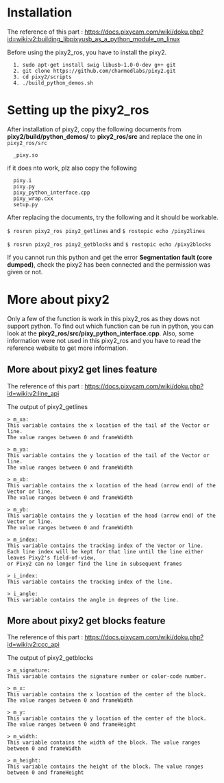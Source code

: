 # Installation
The reference of this part : https://docs.pixycam.com/wiki/doku.php?id=wiki:v2:building_libpixyusb_as_a_python_module_on_linux

Before using the pixy2_ros, you have to install the pixy2.
```
  1. sudo apt-get install swig libusb-1.0-0-dev g++ git
  2. git clone https://github.com/charmedlabs/pixy2.git 
  3. cd pixy2/scripts
  4. ./build_python_demos.sh
```

# Setting up the pixy2_ros
After installation of pixy2, copy the following documents from **pixy2/build/python_demos/** to **pixy2_ros/src** and replace the one in `pixy2_ros/src`
```
  _pixy.so
```
if it does nto work, plz also copy the following
```
  pixy.i
  pixy.py
  pixy_python_interface.cpp
  pixy_wrap.cxx
  setup.py
```
After replacing the documents, try the following and it should be workable.

`$ rosrun pixy2_ros pixy2_getlines` and `$ rostopic echo /pixy2lines`

`$ rosrun pixy2_ros pixy2_getblocks` and `$ rostopic echo /pixy2blocks`

If you cannot run this python and get the error **Segmentation fault (core dumped)**, check the pixy2 has been connected and the permission was given or not.

# More about pixy2
Only a few of the function is work in this pixy2_ros as they dows not support python. To find out which function can be run in python, you can look at the **pixy2_ros/src/pixy_python_interface.cpp**. Also, some information were not used in this pixy2_ros and you have to read the reference website to get more information.

## More about pixy2 get lines feature
The reference of this part : https://docs.pixycam.com/wiki/doku.php?id=wiki:v2:line_api

The output of pixy2_getlines
```
> m_xa: 
This variable contains the x location of the tail of the Vector or line. 
The value ranges between 0 and frameWidth

> m_ya:
This variable contains the y location of the tail of the Vector or line. 
The value ranges between 0 and frameWidth

> m_xb:
This variable contains the x location of the head (arrow end) of the Vector or line.
The value ranges between 0 and frameWidth

> m_yb:
This variable contains the y location of the head (arrow end) of the Vector or line. 
The value ranges between 0 and frameWidth   

> m_index:
This variable contains the tracking index of the Vector or line. 
Each line index will be kept for that line until the line either leaves Pixy2's field-of-view,
or Pixy2 can no longer find the line in subsequent frames

> i_index:
This variable contains the tracking index of the line.

> i_angle:
This variable contains the angle in degrees of the line.
```

## More about pixy2 get blocks feature
The reference of this part : https://docs.pixycam.com/wiki/doku.php?id=wiki:v2:ccc_api

The output of pixy2_getblocks
```
> m_signature: 
This variable contains the signature number or color-code number.

> m_x:
This variable contains the x location of the center of the block. 
The value ranges between 0 and frameWidth

> m_y:
This variable contains the y location of the center of the block. 
The value ranges between 0 and frameHeight

> m_width:
This variable contains the width of the block. The value ranges between 0 and frameWidth

> m_height:
This variable contains the height of the block. The value ranges between 0 and frameHeight
```
